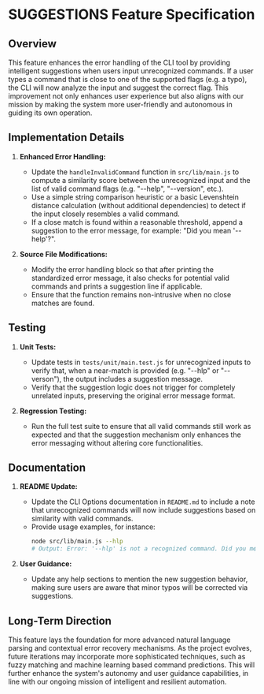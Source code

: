 # SUGGESTIONS Feature Specification

## Overview
This feature enhances the error handling of the CLI tool by providing intelligent suggestions when users input unrecognized commands. If a user types a command that is close to one of the supported flags (e.g. a typo), the CLI will now analyze the input and suggest the correct flag. This improvement not only enhances user experience but also aligns with our mission by making the system more user-friendly and autonomous in guiding its own operation.

## Implementation Details
1. **Enhanced Error Handling:**
   - Update the `handleInvalidCommand` function in `src/lib/main.js` to compute a similarity score between the unrecognized input and the list of valid command flags (e.g. "--help", "--version", etc.).
   - Use a simple string comparison heuristic or a basic Levenshtein distance calculation (without additional dependencies) to detect if the input closely resembles a valid command.
   - If a close match is found within a reasonable threshold, append a suggestion to the error message, for example: "Did you mean '--help'?".

2. **Source File Modifications:**
   - Modify the error handling block so that after printing the standardized error message, it also checks for potential valid commands and prints a suggestion line if applicable.
   - Ensure that the function remains non-intrusive when no close matches are found.

## Testing
1. **Unit Tests:**
   - Update tests in `tests/unit/main.test.js` for unrecognized inputs to verify that, when a near-match is provided (e.g. "--hlp" or "--verson"), the output includes a suggestion message.
   - Verify that the suggestion logic does not trigger for completely unrelated inputs, preserving the original error message format.

2. **Regression Testing:**
   - Run the full test suite to ensure that all valid commands still work as expected and that the suggestion mechanism only enhances the error messaging without altering core functionalities.

## Documentation
1. **README Update:**
   - Update the CLI Options documentation in `README.md` to include a note that unrecognized commands will now include suggestions based on similarity with valid commands.
   - Provide usage examples, for instance:
     ```bash
     node src/lib/main.js --hlp
     # Output: Error: '--hlp' is not a recognized command. Did you mean '--help'? Use '--help' for available options.
     ```

2. **User Guidance:**
   - Update any help sections to mention the new suggestion behavior, making sure users are aware that minor typos will be corrected via suggestions.

## Long-Term Direction
This feature lays the foundation for more advanced natural language parsing and contextual error recovery mechanisms. As the project evolves, future iterations may incorporate more sophisticated techniques, such as fuzzy matching and machine learning based command predictions. This will further enhance the system's autonomy and user guidance capabilities, in line with our ongoing mission of intelligent and resilient automation.
